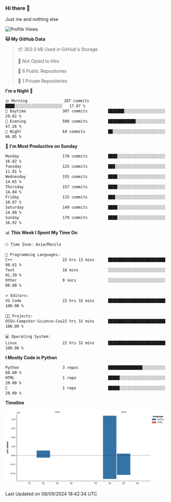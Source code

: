### Hi there 👋

Just me and nothing else


<!--START_SECTION:waka-->
![Profile Views](http://img.shields.io/badge/Profile%20Views-30-blue)

**🐱 My GitHub Data** 

> 📦 302.0 kB Used in GitHub's Storage 
 > 
> 🚫 Not Opted to Hire
 > 
> 📜 6 Public Repositories 
 > 
> 🔑 1 Private Repositories 
 > 
**I'm a Night 🦉** 

```text
🌞 Morning                187 commits         ████░░░░░░░░░░░░░░░░░░░░░   17.67 % 
🌆 Daytime                307 commits         ███████░░░░░░░░░░░░░░░░░░   29.02 % 
🌃 Evening                500 commits         ████████████░░░░░░░░░░░░░   47.26 % 
🌙 Night                  64 commits          ██░░░░░░░░░░░░░░░░░░░░░░░   06.05 % 
```
📅 **I'm Most Productive on Sunday** 

```text
Monday                   178 commits         ████░░░░░░░░░░░░░░░░░░░░░   16.82 % 
Tuesday                  125 commits         ███░░░░░░░░░░░░░░░░░░░░░░   11.81 % 
Wednesday                155 commits         ████░░░░░░░░░░░░░░░░░░░░░   14.65 % 
Thursday                 157 commits         ████░░░░░░░░░░░░░░░░░░░░░   14.84 % 
Friday                   115 commits         ███░░░░░░░░░░░░░░░░░░░░░░   10.87 % 
Saturday                 149 commits         ████░░░░░░░░░░░░░░░░░░░░░   14.08 % 
Sunday                   179 commits         ████░░░░░░░░░░░░░░░░░░░░░   16.92 % 
```


📊 **This Week I Spent My Time On** 

```text
🕑︎ Time Zone: Asia/Manila

💬 Programming Languages: 
C++                      22 hrs 13 mins      █████████████████████████   98.61 % 
Text                     18 mins             ░░░░░░░░░░░░░░░░░░░░░░░░░   01.39 % 
Other                    0 secs              ░░░░░░░░░░░░░░░░░░░░░░░░░   00.00 % 

🔥 Editors: 
VS Code                  22 hrs 32 mins      █████████████████████████   100.00 % 

🐱‍💻 Projects: 
OSSU-Computer-Science-Cou22 hrs 32 mins      █████████████████████████   100.00 % 

💻 Operating System: 
Linux                    22 hrs 32 mins      █████████████████████████   100.00 % 
```

**I Mostly Code in Python** 

```text
Python                   3 repos             ███████████████░░░░░░░░░░   60.00 % 
HTML                     1 repo              █████░░░░░░░░░░░░░░░░░░░░   20.00 % 
C                        1 repo              █████░░░░░░░░░░░░░░░░░░░░   20.00 % 
```



**Timeline**

![Lines of Code chart](https://raw.githubusercontent.com/brutist/brutist/main/assets/bar_graph.png)


 Last Updated on 08/09/2024 18:42:34 UTC
<!--END_SECTION:waka-->
